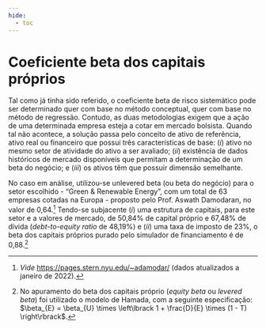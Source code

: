 ```yaml
---
hide:
  - toc
---
```


# Coeficiente beta dos capitais próprios

Tal como já tinha sido referido, o coeficiente beta de risco sistemático pode ser determinado quer com base no método conceptual, quer com base no método de regressão. Contudo, as duas metodologias exigem que a ação de uma determinada empresa esteja a cotar em mercado bolsista. Quando tal não acontece, a solução passa pelo conceito de ativo de referência, ativo real ou financeiro que possui três características de base: (_i_) ativo no mesmo setor de atividade do ativo a ser avaliado; (_ii_) existência de dados históricos de mercado disponíveis que permitam a determinação de um beta do negócio; e (_iii_) os ativos têm que possuir dimensão semelhante.

No caso em análise, utilizou-se unlevered beta (ou beta do negócio) para o setor escolhido - “Green & Renewable Energy”, com um total de 63 empresas cotadas na Europa - proposto pelo Prof. Aswath Damodaran, no valor de 0,64.[^1] Tendo-se subjacente (_i_) uma estrutura de capitais, para este setor e a valores de mercado, de 50,84% de capital próprio e 67,48% de dívida (_debt-to-equity ratio_ de 48,19%) e (_ii_) uma taxa de imposto de 23%, o beta dos capitais próprios purado pelo simulador de financiamento é de 0,88.[^2]

[^1]: _Vide_ <https://pages.stern.nyu.edu/~adamodar/> (dados atualizados a janeiro de 2022).

[^2]:
    No apuramento do beta dos capitais próprio (_equity beta_ ou _levered beta_) foi utilizado o modelo de Hamada, com a seguinte especificação: $\beta_{E} = \beta_{U} \times \left\lbrack 1 + \frac{D}{E} \times (1 - T) \right\rbrack$.





